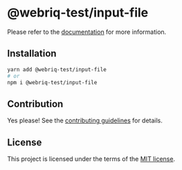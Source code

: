# @webriq-test/input-file

Please refer to the [documentation](https://stackshift-ui.webriq.com/docs/components/input-file) for more information.

## Installation

```sh
yarn add @webriq-test/input-file
# or
npm i @webriq-test/input-file
```

## Contribution

Yes please! See the
[contributing guidelines](https://github.com/stackshift-ui/components/master/CONTRIBUTING.md)
for details.

## License

This project is licensed under the terms of the
[MIT license](https://github.com/stackshift-ui/components/master/LICENSE).
